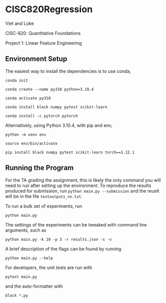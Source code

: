 # CISC820Regression
Viet and Luke

CISC-820: Quantitative Foundations

Project 1: Linear Feature Engineering

## Environment Setup
The easiest way to install the dependencies is to use conda,

```conda init```

```conda create --name py310 python=3.10.4 ```

```conda activate py310```

```conda install black numpy pytest scikit-learn```

```conda install -c pytorch pytorch```

Alternatively, using Python 3.10.4, with pip and env,

```python -m venv env```

```source env/bin/activate```

```pip install black numpy pytest scikit-learn torch==1.12.1```

## Running the Program
For the TA grading the assignment, this is likely the only command you will need to run after setting up the environment. To reproduce the results produced for submission, run ```python main.py --submission``` and the reuslt will be in the file `testoutputs_nn.txt`.

To run a bulk set of experiments, run

```python main.py```

The settings of the experiments can be tweaked with command line arguments, such as

```python main.py -k 10 -p 3 -r results.json -s -v```

A brief description of the flags can be found by running

```python main.py --help```

For developers, the unit tests are run with

```pytest main.py```

and the auto-formatter with

```black *.py```
